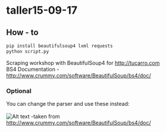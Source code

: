 # taller15-09-17

## How - to
```bash
pip install beautifulsoup4 lxml requests 
python script.py
```


Scraping workshop with BeautifulSoup4 for http://tucarro.com
<br>
BS4 Documentation - http://www.crummy.com/software/BeautifulSoup/bs4/doc/

### Optional
You can change the parser and use these instead:
<br>
<br>
![Alt text](https://i.imgur.com/4zVcHtB.png "Optional title")
-taken from http://www.crummy.com/software/BeautifulSoup/bs4/doc/
